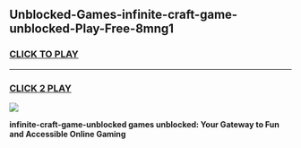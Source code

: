 
## Unblocked-Games-infinite-craft-game-unblocked-Play-Free-8mng1
<h3>
<a href="https://premium76.site?title=infinite-craft-game-unblocked&ref=21A">CLICK TO PLAY</a></h3>
<hr>

<h3>
<a href="https://premium76.site?title=infinite-craft-game-unblocked&ref=21A">CLICK 2 PLAY</a>
  
</h3>

<a href="https://premium76.site?title=infinite-craft-game-unblocked&ref=21A"><img src="https://clearcache.store/games.png"></a>


**infinite-craft-game-unblocked games unblocked: Your Gateway to Fun and Accessible Online Gaming**
